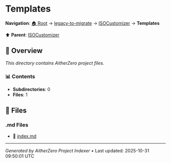 # Templates

**Navigation**: [🏠 Root](../../../index.md) → [legacy-to-migrate](../../index.md) → [ISOCustomizer](../index.md) → **Templates**

⬆️ **Parent**: [ISOCustomizer](../index.md)

## 📖 Overview

*This directory contains AitherZero project files.*

### 📊 Contents

- **Subdirectories**: 0
- **Files**: 1

## 📄 Files

### .md Files

- 📝 [index.md](./index.md)

---

*Generated by AitherZero Project Indexer* • Last updated: 2025-10-31 09:50:01 UTC

